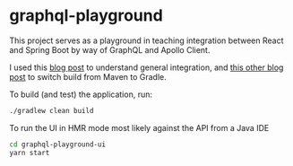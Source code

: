 # graphql-playground
This project serves as a playground in teaching integration between React and Spring Boot by way of GraphQL and Apollo Client.

I used this [blog post](http://matejsprogblog.blogspot.com/2017/06/creating-new-web-app-using-create-react.html) to understand general integration, and [this other blog post](https://github.com/xword/java-npm-gradle-integration-example) to switch build from Maven to Gradle.

To build (and test) the application, run:

```bash
./gradlew clean build
```

To run the UI in HMR mode most likely against the API from a Java IDE

```bash
cd graphql-playground-ui
yarn start
```
